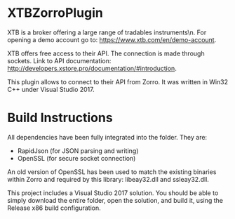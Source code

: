 # XTBZorroPlugin
XTB is a broker offering a large range of tradables instruments\n. For opening a demo account go to: https://www.xtb.com/en/demo-account.

XTB offers free access to their API. The connection is made through sockets. Link to API documentation: http://developers.xstore.pro/documentation/#introduction.

This plugin allows to connect to their API from Zorro. It was written in Win32 C++ under Visual Studio 2017.

# Build Instructions
All dependencies have been fully integrated into the folder. They are:

- RapidJson (for JSON parsing and writing)
- OpenSSL (for secure socket connection)

An old version of OpenSSL has been used to match the existing binaries within Zorro and required by this library: libeay32.dll and ssleay32.dll.

This project includes a Visual Studio 2017 solution. You should be able to simply download the entire folder, open the solution, and build it, using the Release x86 build configuration.


